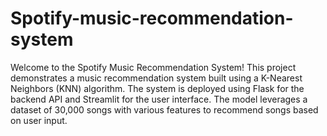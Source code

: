 # Spotify-music-recommendation-system
Welcome to the Spotify Music Recommendation System! This project demonstrates a music recommendation system built using a K-Nearest Neighbors (KNN) algorithm. The system is deployed using Flask for the backend API and Streamlit for the user interface. The model leverages a dataset of 30,000 songs with various features to recommend songs based on user input.
